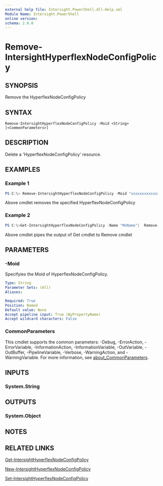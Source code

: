```yaml
---
external help file: Intersight.PowerShell.dll-Help.xml
Module Name: Intersight.PowerShell
online version:
schema: 2.0.0
---
```


# Remove-IntersightHyperflexNodeConfigPolicy

## SYNOPSIS
Remove the HyperflexNodeConfigPolicy

## SYNTAX

```
Remove-IntersightHyperflexNodeConfigPolicy -Moid <String> [<CommonParameters>]
```

## DESCRIPTION
Delete a &apos;HyperflexNodeConfigPolicy&apos; resource.

## EXAMPLES

### Example 1
```powershell
PS C:\> Remove-IntersightHyperflexNodeConfigPolicy -Moid "xxxxxxxxxxxxxxxxxxxxxxxxxxx"
```
Above cmdlet removes the specified HyperflexNodeConfigPolicy 

### Example 2
```powershell
PS C:\>Get-IntersightHyperflexNodeConfigPolicy -Name "MoName"|  Remove-IntersightHyperflexNodeConfigPolicy
```
Above cmdlet pipes the output of Get cmdlet to Remove cmdlet

## PARAMETERS

### -Moid
Specifyies the Moid of HyperflexNodeConfigPolicy.

```yaml
Type: String
Parameter Sets: (All)
Aliases:

Required: True
Position: Named
Default value: None
Accept pipeline input: True (ByPropertyName)
Accept wildcard characters: False
```

### CommonParameters
This cmdlet supports the common parameters: -Debug, -ErrorAction, -ErrorVariable, -InformationAction, -InformationVariable, -OutVariable, -OutBuffer, -PipelineVariable, -Verbose, -WarningAction, and -WarningVariable. For more information, see [about_CommonParameters](http://go.microsoft.com/fwlink/?LinkID=113216).

## INPUTS

### System.String

## OUTPUTS

### System.Object
## NOTES

## RELATED LINKS

[Get-IntersightHyperflexNodeConfigPolicy](./Get-IntersightHyperflexNodeConfigPolicy.md)

[New-IntersightHyperflexNodeConfigPolicy](./New-IntersightHyperflexNodeConfigPolicy.md)

[Set-IntersightHyperflexNodeConfigPolicy](./Set-IntersightHyperflexNodeConfigPolicy.md)

